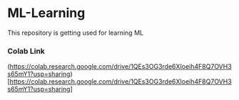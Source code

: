 # ML-Learning
This repository is getting used for learning ML


### Colab Link
(https://colab.research.google.com/drive/1QEs3OG3rde6XIoeih4F8Q7OVH3s65mY1?usp=sharing)[https://colab.research.google.com/drive/1QEs3OG3rde6XIoeih4F8Q7OVH3s65mY1?usp=sharing]
